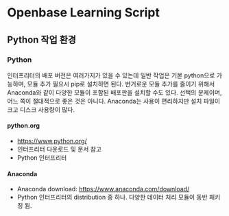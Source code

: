 # Openbase Learning Script
## Python 작업 환경

### Python

인터프리터의 배포 버전은 여러가지가 있을 수 있는데 일반 작업은 기본 python으로 가능하며, 모듈 추가 필요시 pip로 설치하면 된다. 번거로운 모듈 추가를 줄이기 위해서 Anaconda와 같이 다양한 모듈이 포함된 배포판을 설치할 수도 있다. 선택의 문제이며, 어느 쪽이 절대적으로 좋은 것은 아니다. 
Anaconda는 사용이 편리하지만 설치 파일이 크고 디스크 사용량이 많다.

#### python.org
* https://www.python.org/
* 인터프리터 다운로드 및 문서 참고
* Python 인터프리터

#### Anaconda
* Anaconda download: https://www.anaconda.com/download/
* Python 인터프리터의 distribution 중 하나. 다양한 데이터 처리 모듈이 동반 패키징 됨.





